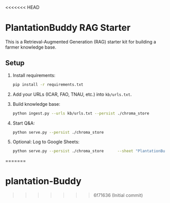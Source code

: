 <<<<<<< HEAD
# PlantationBuddy RAG Starter

This is a Retrieval-Augmented Generation (RAG) starter kit for building a farmer knowledge base.

## Setup

1. Install requirements:
   ```bash
   pip install -r requirements.txt
   ```

2. Add your URLs (ICAR, FAO, TNAU, etc.) into `kb/urls.txt`.

3. Build knowledge base:
   ```bash
   python ingest.py --urls kb/urls.txt --persist ./chroma_store
   ```

4. Start Q&A:
   ```bash
   python serve.py --persist ./chroma_store
   ```

5. Optional: Log to Google Sheets:
   ```bash
   python serve.py --persist ./chroma_store      --sheet "PlantationBuddy_QA"      --service_json "path/to/service_account.json"
   ```
=======
# plantation-Buddy
>>>>>>> 6f71636 (Initial commit)
